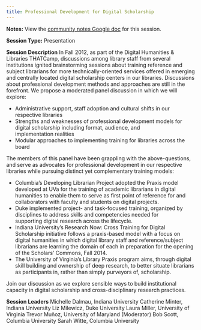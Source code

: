 ```yaml
---
title: Professional Development for Digital Scholarship
---
```


**Notes:** View the [community notes Google doc](https://docs.google.com/document/d/1UqShjRgpoohY9dGvgZ1KVqTO0ny395txSIyvS1ZSUcg/ "Professional Development for Digital Scholarship - community notes") for this session.

**Session Type:** Presentation

**Session Description**
In Fall 2012, as part of the Digital Humanities & Libraries THATCamp, discussions among library staff from several institutions ignited brainstorming sessions about training reference and subject librarians for more technically-oriented services offered in emerging and centrally located digital scholarship centers in our libraries. Discussions about professional development methods and approaches are still in the forefront. We propose a moderated panel discussion in which we will explore:

* Administrative support, staff adoption and cultural shifts in our respective libraries
* Strengths and weaknesses of professional development models for digital scholarship including format, audience, and implementation realities
* Modular approaches to implementing training for libraries across the board

The members of this panel have been grappling with the above-questions, and serve as advocates for professional development in our respective libraries while pursuing distinct yet complementary training models:

* Columbia’s Developing Librarian Project adopted the Praxis model developed at UVa for the training of academic librarians in digital humanities to enable them to serve as first point of reference for and collaborators with faculty and students on digital projects.
* Duke implemented project- and task-focused training, organized by disciplines to address skills and competencies needed for supporting digital research across the lifecycle.
* Indiana University’s Research Now: Cross Training for Digital Scholarship initiative follows a praxis-based model with a focus on digital humanities in which digital library staff and reference/subject librarians are learning the domain of each in preparation for the opening of the Scholars’ Commons, Fall 2014.
* The University of Virginia’s Library Praxis program aims, through digital skill building and ownership of deep research, to better situate librarians as participants in, rather than simply purveyors of, scholarship.

Join our discussion as we explore sensible ways to build institutional capacity in digital scholarship and cross-disciplinary research practices.

**Session Leaders**
Michelle Dalmau, Indiana University
Catherine Minter, Indiana University
Liz Milewicz, Duke University
Laura Miller, University of Virginia
Trevor Muñoz, University of Maryland (Moderator)
Bob Scott, Columbia University
Sarah Witte, Columbia University